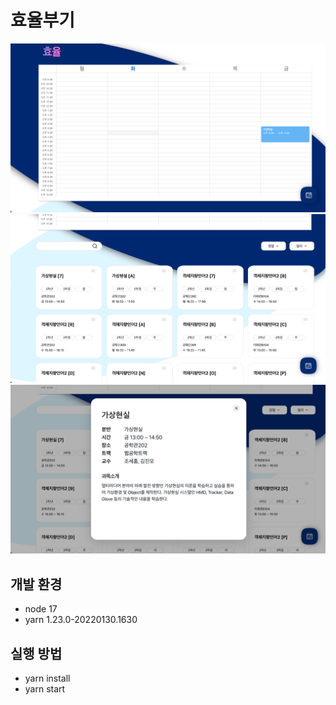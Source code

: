 # 효율부기

![img_1.png](img_1.png)
![img_2.png](img_2.png)
![img_3.png](img_3.png)

## 개발 환경
- node 17
- yarn 1.23.0-20220130.1630

## 실행 방법
- yarn install
- yarn start
